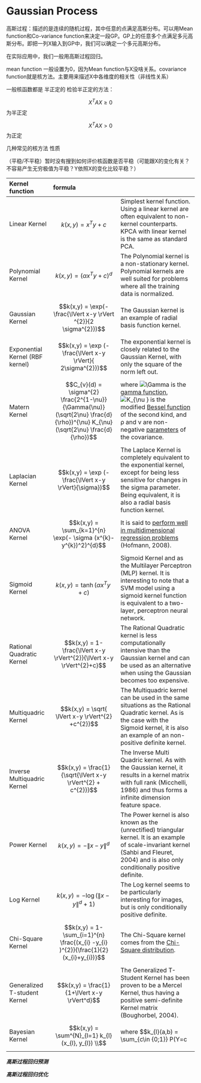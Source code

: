 # Gaussian Process

高斯过程：描述的是连续的随机过程，其中任意的点满足高斯分布。可以用Mean function和Co-variance function来决定一段GP。GP上的任意多个点满足多元高斯分布。即把一列X输入到GP中，我们可以确定一个多元高斯分布。

在实际应用中，我们一般用高斯过程回归。

mean function 一般设置为0，因为Mean function与X没啥关系。covariance function就是核方法。主要用来描述X中各维度的相关性（非线性关系）

一般核函数都是 半正定的 检验半正定的方法：

 $$X^{T}AX \geqslant 0 $$ 为半正定

$$X^{T}AX > 0$$ 为正定

  几种常见的核方法 性质 

（平稳/不平稳）暂时没有搜到如何评价核函数是否平稳（可能跟X的变化有关？不容易产生无穷极值为平稳？Y依照X的变化比较平稳？） 

| Kernel function | formula |  |
| :--- | :--- | :--- |
| Linear Kernel | $$k(x,y) = x^{T}y + c$$  | Simplest kernel function. Using a linear kernel are often equivalent to non-kernel counterparts. KPCA with linear kernel is the same as standard PCA. |
| Polynomial Kernel | $$k(x,y) = (\alpha x^{T}y + c)^d$$  | The Polynomial kernel is a non-stationary kernel. Polynomial kernels are well suited for problems where all the training data is normalized. |
| Gaussian Kernel | $$k(x,y) = \exp(- \frac{\lVert x-y \rVert ^{2}}{2 \sigma^{2}})$$  | The Gaussian kernel is an example of radial basis function kernel. |
| Exponential Kernel \(RBF kernel\) | $$k(x,y) = \exp (- \frac{\lVert x-y \rVert}{ 2\sigma^{2}})$$  | The exponential kernel is closely related to the Gaussian Kernel, with only the square of the norm left out. |
| Matern Kernel | $$C_{v}(d) = \sigma^{2} \frac{2^{1-\nu}}{\Gamma(\nu)}(\sqrt{2\nu} \frac{d}{\rho})^{\nu} K_{\nu} (\sqrt{2\nu} \frac{d}{\rho})$$  |  where ![\Gamma ](https://wikimedia.org/api/rest_v1/media/math/render/svg/4cfde86a3f7ec967af9955d0988592f0693d2b19) is the [gamma function](https://en.wikipedia.org/wiki/Gamma_function), ![K\_{\nu }](https://wikimedia.org/api/rest_v1/media/math/render/svg/f151831e9842e5daee3a71075a17102d10f1cf7e) is the modified [Bessel function](https://en.wikipedia.org/wiki/Bessel_function) of the second kind, and ρ and ν are non-negative [parameters](https://en.wikipedia.org/wiki/Parameter) of the covariance. |
| Laplacian Kernel | $$k(x,y) = \exp (- \frac{\lVert x-y \rVert}{\sigma})$$  | The Laplace Kernel is completely equivalent to the exponential kernel, except for being less sensitive for changes in the sigma parameter. Being equivalent, it is also a radial basis function kernel. |
| ANOVA Kernel | $$k(x,y) = \sum_{k=1}^{n} \exp(- \sigma (x^{k}-y^{k})^2)^{d}$$  |  It is said to [perform well in multidimensional regression problems](http://www.nicta.com.au/research/research_publications?sq_content_src=%2BdXJsPWh0dHBzJTNBJTJGJTJGcHVibGljYXRpb25zLmluc2lkZS5uaWN0YS5jb20uYXUlMkZzZWFyY2glMkZmdWxsdGV4dCUzRmlkJTNEMjYxJmFsbD0x) \(Hofmann, 2008\). |
| Sigmoid Kernel | $$k(x,y) = \tanh (\alpha x ^{T}y +c)$$  | Sigmoid Kernel and as the Multilayer Perceptron \(MLP\) kernel. It is interesting to note that a SVM model using a sigmoid kernel function is equivalent to a two-layer, perceptron neural network. |
| Rational Quadratic Kernel | $$k(x,y) = 1- \frac{\lVert x-y \rVert^{2}}{\lVert x-y \rVert^{2}+c}$$  | The Rational Quadratic kernel is less computationally intensive than the Gaussian kernel and can be used as an alternative when using the Gaussian becomes too expensive. |
| Multiquadric Kernel | $$k(x,y) = \sqrt{ \lVert x-y \rVert^{2} +c^{2}}$$  | The Multiquadric kernel can be used in the same situations as the Rational Quadratic kernel. As is the case with the Sigmoid kernel, it is also an example of an non-positive definite kernel. |
| Inverse Multiquadric Kernel | $$k(x,y) = \frac{1}{\sqrt{\lVert x-y \rVert^{2} + c^{2}}}$$  | The Inverse Multi Quadric kernel. As with the Gaussian kernel, it results in a kernel matrix with full rank \(Micchelli, 1986\) and thus forms a infinite dimension feature space. |
| Power Kernel | $$k(x,y) = - \lVert x-y \rVert^{d}$$  | The Power kernel is also known as the \(unrectified\) triangular kernel. It is an example of scale-invariant kernel \(Sahbi and Fleuret, 2004\) and is also only conditionally positive definite. |
| Log Kernel | $$k(x,y) = -\log (\lVert x-y \rVert^d +1)$$  | The Log kernel seems to be particularly interesting for images, but is only conditionally positive definite. |
| Chi-Square Kernel | $$k(x,y) = 1- \sum_{i=1}^{n} \frac{(x_{i} -y_{i} )^{2}}{\frac{1}{2} (x_{i}+y_{i})}$$  |  The Chi-Square kernel comes from the [Chi-Square distribution](http://en.wikipedia.org/wiki/Chi-square_distribution). |
| Generalized T-student Kernel  | $$k(x,y) = \frac{1}{1+\lVert x-y \rVert^d}$$  | The Generalized T-Student Kernel has been proven to be a Mercel Kernel, thus having a positive semi-definite Kernel matrix \(Boughorbel, 2004\). |
| Bayesian Kernel | $$k(x,y) = \sum^{N}_{l=1} k_{l}(x_{l}, y_{l}) \\$$  | where $$k_{l}(a,b) = \sum_{c\in {0;1}} P(Y=c|X_{l}=a) P(Y=c|X_{l} =b)$$  |

_**高斯过程回归预测**_ 



_**高斯过程回归优化**_

